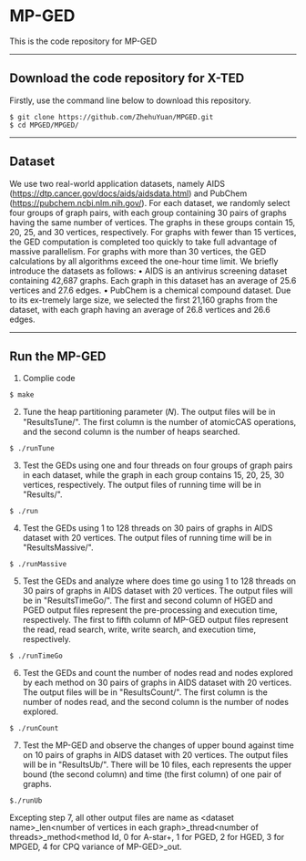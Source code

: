 # MP-GED

This is the code repository for MP-GED

---

## Download the code repository for X-TED

Firstly, use the command line below to download this repository.

```
$ git clone https://github.com/ZhehuYuan/MPGED.git
$ cd MPGED/MPGED/
```

---

## Dataset

We use two real-world application datasets, namely AIDS (https://dtp.cancer.gov/docs/aids/aidsdata.html) and PubChem (https://pubchem.ncbi.nlm.nih.gov/). For each dataset, we randomly select four groups of graph pairs, with each group containing 30 pairs of graphs having the same number of vertices. The graphs in these groups contain 15, 20, 25, and 30 vertices, respectively. For graphs with fewer than 15 vertices, the GED computation is completed too quickly to take full advantage of massive parallelism. For graphs with more than 30 vertices, the GED calculations by all algorithms exceed the one-hour time limit. We briefly introduce the datasets as follows:
  • AIDS is an antivirus screening dataset containing 42,687 graphs. Each graph in this dataset has an average of 25.6 vertices and 27.6 edges.
  • PubChem is a chemical compound dataset. Due to its ex-tremely large size, we selected the first 21,160 graphs from the dataset, with each graph having an average of 26.8 vertices and 26.6 edges.

---

## Run the MP-GED

1) Complie code

```
$ make
```

2) Tune the heap partitioning parameter (𝑁). The output files will be in "ResultsTune/". The first column is the number of atomicCAS operations, and the second column is the number of heaps searched.

```
$ ./runTune
```

3) Test the GEDs using one and four threads on four groups of graph pairs in each dataset, while the graph in each group contains 15, 20, 25, 30 vertices, respectively. The output files of running time will be in "Results/". 

```
$ ./run
```

4) Test the GEDs using 1 to 128 threads on 30 pairs of graphs in AIDS dataset with 20 vertices. The output files of running time will be in "ResultsMassive/".

```
$ ./runMassive
```

5) Test the GEDs and analyze where does time go using 1 to 128 threads on 30 pairs of graphs in AIDS dataset with 20 vertices. The output files will be in "ResultsTimeGo/". The first and second column of HGED and PGED output files represent the pre-processing and execution time, respectively. The first to fifth column of MP-GED output files represent the read, read search, write, write search, and execution time, respectively.

```
$ ./runTimeGo
```

6) Test the GEDs and count the number of nodes read and nodes explored by each method on 30 pairs of graphs in AIDS dataset with 20 vertices. The output files will be in "ResultsCount/". The first column is the number of nodes read, and the second column is the number of nodes explored.

```
$ ./runCount
```

7) Test the MP-GED and observe the changes of upper bound against time on 10 pairs of graphs in AIDS dataset with 20 vertices. The output files will be in "ResultsUb/". There will be 10 files, each represents the upper bound (the second column) and time (the first column) of one pair of graphs.

```
$./runUb
```


Excepting step 7, all other output files are name as \<dataset name\>_len\<number of vertices in each graph\>_thread\<number of threads\>_method\<method Id, 0 for A-star+, 1 for PGED, 2 for HGED, 3 for MPGED, 4 for CPQ variance of MP-GED\>_out.
